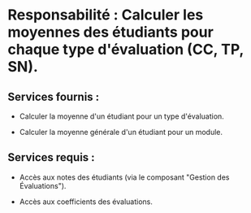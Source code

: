 # Responsabilité : Calculer les moyennes des étudiants pour chaque type d'évaluation (CC, TP, SN).

## Services fournis :

- Calculer la moyenne d'un étudiant pour un type d'évaluation.

- Calculer la moyenne générale d'un étudiant pour un module.

## Services requis :

- Accès aux notes des étudiants (via le composant "Gestion des Évaluations").

- Accès aux coefficients des évaluations.